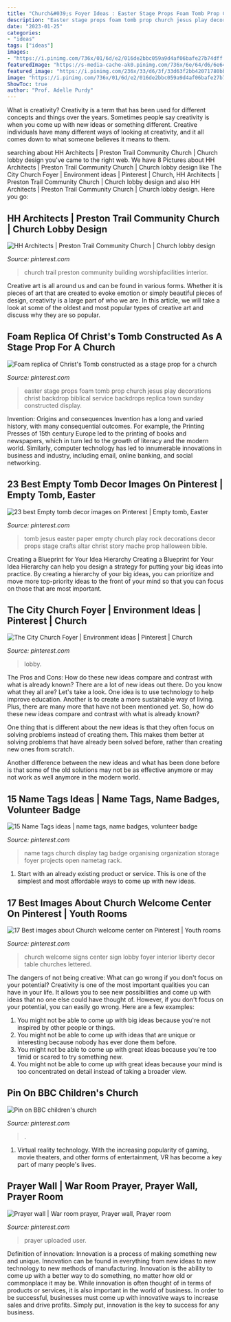 ```yaml
---
title: "Church&#039;s Foyer Ideas : Easter Stage Props Foam Tomb Prop Church Jesus Play Decorations Christ Backdrop Biblical Service Backdrops Replica Town Sunday Constructed Display"
description: "Easter stage props foam tomb prop church jesus play decorations christ backdrop biblical service backdrops replica town sunday constructed display"
date: "2023-01-25"
categories:
- "ideas"
tags: ["ideas"]
images:
- "https://i.pinimg.com/736x/01/6d/e2/016de2bbc059a9d4af06bafe27b74dff.jpg"
featuredImage: "https://s-media-cache-ak0.pinimg.com/736x/6e/64/d6/6e64d6de42d4afea6f1b0808b4caf214.jpg"
featured_image: "https://i.pinimg.com/236x/33/d6/3f/33d63f2bb42071780bb70c2f40efa72f--name-tags.jpg"
image: "https://i.pinimg.com/736x/01/6d/e2/016de2bbc059a9d4af06bafe27b74dff.jpg"
ShowToc: true
author: "Prof. Adelle Purdy"
---
```



What is creativity?
Creativity is a term that has been used for different concepts and things over the years. Sometimes people say creativity is when you come up with new ideas or something different. Creative individuals have many different ways of looking at creativity, and it all comes down to what someone believes it means to them.

	

		
searching about HH Architects | Preston Trail Community Church | Church lobby design you've came to the right web. We have 8 Pictures about HH Architects | Preston Trail Community Church | Church lobby design like The City Church Foyer | Environment ideas | Pinterest | Church, HH Architects | Preston Trail Community Church | Church lobby design and also HH Architects | Preston Trail Community Church | Church lobby design. Here you go:
		
    
## HH Architects | Preston Trail Community Church | Church Lobby Design

<img loading=lazy src="https://i.pinimg.com/originals/34/9a/b7/349ab7da32e37b79eb71c4250e74d70e.jpg" onerror="this.onerror=null;this.src='https://tse3.mm.bing.net/th?id=OIP.aMqmuBZeQkA85dSlIAVX6QHaE8&amp;pid=15.1';" alt="HH Architects | Preston Trail Community Church | Church lobby design">

_Source: pinterest.com_

>church trail preston community building worshipfacilities interior. 

	

Creative art is all around us and can be found in various forms. Whether it is pieces of art that are created to evoke emotion or simply beautiful pieces of design, creativity is a large part of who we are. In this article, we will take a look at some of the oldest and most popular types of creative art and discuss why they are so popular.

    
## Foam Replica Of Christ&#039;s Tomb Constructed As A Stage Prop For A Church

<img loading=lazy src="https://s-media-cache-ak0.pinimg.com/736x/a8/43/24/a84324051bff03eaec8e389c6eb02608.jpg" onerror="this.onerror=null;this.src='https://tse1.mm.bing.net/th?id=OIP.t8T4m4vRAKYi4m_w2NH0GgHaEm&amp;pid=15.1';" alt="Foam replica of Christ&#039;s Tomb constructed as a stage prop for a church">

_Source: pinterest.com_

>easter stage props foam tomb prop church jesus play decorations christ backdrop biblical service backdrops replica town sunday constructed display. 

	

Invention: Origins and consequences
Invention has a long and varied history, with many consequential outcomes. For example, the Printing Presses of 15th century Europe led to the printing of books and newspapers, which in turn led to the growth of literacy and the modern world. Similarly, computer technology has led to innumerable innovations in business and industry, including email, online banking, and social networking.

    
## 23 Best Empty Tomb Decor Images On Pinterest | Empty Tomb, Easter

<img loading=lazy src="https://i.pinimg.com/736x/01/6d/e2/016de2bbc059a9d4af06bafe27b74dff.jpg" onerror="this.onerror=null;this.src='https://tse2.mm.bing.net/th?id=OIP.TzNoFJFSnjkTjRm-UCt_rAHaJ6&amp;pid=15.1';" alt="23 best Empty tomb decor images on Pinterest | Empty tomb, Easter">

_Source: pinterest.com_

>tomb jesus easter paper empty church play rock decorations decor props stage crafts altar christ story mache prop halloween bible. 

	

Creating a Blueprint for Your Idea Hierarchy
Creating a Blueprint for Your Idea Hierarchy can help you design a strategy for putting your big ideas into practice. By creating a hierarchy of your big ideas, you can prioritize and move more top-priority ideas to the front of your mind so that you can focus on those that are most important.

    
## The City Church Foyer | Environment Ideas | Pinterest | Church

<img loading=lazy src="https://i.pinimg.com/736x/f3/df/b6/f3dfb628a0d9e54f1dc21c2931edfff4.jpg" onerror="this.onerror=null;this.src='https://tse1.mm.bing.net/th?id=OIP.LM4kORYVsFMjQagRiDUblgHaHa&amp;pid=15.1';" alt="The City Church Foyer | Environment ideas | Pinterest | Church">

_Source: pinterest.com_

>lobby. 

	

The Pros and Cons: How do these new ideas compare and contrast with what is already known?
There are a lot of new ideas out there. Do you know what they all are? Let's take a look. 
One idea is to use technology to help improve education. Another is to create a more sustainable way of living. Plus, there are many more that have not been mentioned yet. So, how do these new ideas compare and contrast with what is already known?

One thing that is different about the new ideas is that they often focus on solving problems instead of creating them. This makes them better at solving problems that have already been solved before, rather than creating new ones from scratch. 

Another difference between the new ideas and what has been done before is that some of the old solutions may not be as effective anymore or may not work as well anymore in the modern world.

    
## 15 Name Tags Ideas | Name Tags, Name Badges, Volunteer Badge

<img loading=lazy src="https://i.pinimg.com/236x/33/d6/3f/33d63f2bb42071780bb70c2f40efa72f--name-tags.jpg" onerror="this.onerror=null;this.src='https://tse2.mm.bing.net/th?id=OIP.ooCHbnJF6-yC6V034iHGhgAAAA&amp;pid=15.1';" alt="15 Name Tags ideas | name tags, name badges, volunteer badge">

_Source: pinterest.com_

>name tags church display tag badge organising organization storage foyer projects open nametag rack. 

	

1. Start with an already existing product or service. This is one of the simplest and most affordable ways to come up with new ideas.

    
## 17 Best Images About Church Welcome Center On Pinterest | Youth Rooms

<img loading=lazy src="https://s-media-cache-ak0.pinimg.com/736x/6e/64/d6/6e64d6de42d4afea6f1b0808b4caf214.jpg" onerror="this.onerror=null;this.src='https://tse2.mm.bing.net/th?id=OIP.NMKzD8knu0AxOtbL8lH8OgHaFj&amp;pid=15.1';" alt="17 Best images about Church welcome center on Pinterest | Youth rooms">

_Source: pinterest.com_

>church welcome signs center sign lobby foyer interior liberty decor table churches lettered. 

	

The dangers of not being creative: What can go wrong if you don't focus on your potential?
Creativity is one of the most important qualities you can have in your life. It allows you to see new possibilities and come up with ideas that no one else could have thought of. However, if you don't focus on your potential, you can easily go wrong. Here are a few examples: 
1) You might not be able to come up with big ideas because you're not inspired by other people or things. 
2) You might not be able to come up with ideas that are unique or interesting because nobody has ever done them before. 
3) You might not be able to come up with great ideas because you're too timid or scared to try something new. 
4) You might not be able to come up with great ideas because your mind is too concentrated on detail instead of taking a broader view.

    
## Pin On BBC Children&#039;s Church

<img loading=lazy src="https://i.pinimg.com/736x/99/e7/c3/99e7c3b17fe71f7e2b137a5259256ba2.jpg" onerror="this.onerror=null;this.src='https://tse2.mm.bing.net/th?id=OIP.n6OqtmFD0XZMQccZjOxZVAHaHa&amp;pid=15.1';" alt="Pin on BBC children&#039;s church">

_Source: pinterest.com_

>. 

	

1. Virtual reality technology. With the increasing popularity of gaming, movie theaters, and other forms of entertainment, VR has become a key part of many people's lives.

    
## Prayer Wall | War Room Prayer, Prayer Wall, Prayer Room

<img loading=lazy src="https://i.pinimg.com/originals/35/61/29/3561295ab7c80cde149cf9b3015fd767.jpg" onerror="this.onerror=null;this.src='https://tse2.mm.bing.net/th?id=OIP.jWaaNPwgjWkyvevmvF9kzgHaG0&amp;pid=15.1';" alt="Prayer wall | War room prayer, Prayer wall, Prayer room">

_Source: pinterest.com_

>prayer uploaded user. 

	

Definition of innovation:
Innovation is a process of making something new and unique. Innovation can be found in everything from new ideas to new technology to new methods of manufacturing. Innovation is the ability to come up with a better way to do something, no matter how old or commonplace it may be.
While innovation is often thought of in terms of products or services, it is also important in the world of business. In order to be successful, businesses must come up with innovative ways to increase sales and drive profits. Simply put, innovation is the key to success for any business.

